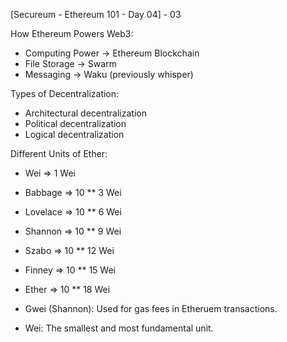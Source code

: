 [Secureum - Ethereum 101 - Day 04] - 03

How Ethereum Powers Web3:

- Computing Power -> Ethereum Blockchain 
- File Storage -> Swarm 
- Messaging -> Waku (previously whisper)


Types of Decentralization:
- Architectural decentralization 
- Political decentralization 
- Logical decentralization


Different Units of Ether: 

-  Wei           =>  1 Wei 
-  Babbage  =>  10 ** 3 Wei 
-  Lovelace  =>  10 ** 6 Wei 
-  Shannon  =>  10 ** 9 Wei 
-  Szabo      =>  10 ** 12 Wei 
-  Finney     =>  10 ** 15 Wei 
-  Ether       =>  10 ** 18 Wei 

- Gwei (Shannon): Used for gas fees in Etheruem transactions.
- Wei: The smallest and most fundamental unit.






